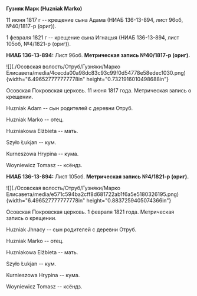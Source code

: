 **Гузняк Марк (Huzniak Marko)**

11 июня 1817 г -- крещение сына Адама (НИАБ 136-13-894, лист 96об,
№40/1817-р (ориг)).

1 февраля 1821 г -- крещение сына Игнацыя (НИАБ 136-13-894, лист 105об,
№4/1821-р (ориг)).

**НИАБ 136-13-894:** Лист 96об. **Метрическая запись №40/1817-р
(ориг).**

![](./Осовская волость/Отруб/Гузняки/Марко Елисавета/media/4cecda00a98dc83c93c99f0d54778e58edec1030.png){width="6.496527777777778in"
height="0.7321916010498688in"}

Осовская Покровская церковь. 11 июня 1817 года. Метрическая запись о
крещении.

Huzniak Adam -- сын родителей с деревни Отруб.

Huzniak Markо -- отец.

Huzniakowa Elżbieta -- мать.

Szyło Łukjan -- кум.

Kurneszowa Hrypina -- кума.

Woyniewicz Tomasz -- ксёндз.

**НИАБ 136-13-894:** Лист 105об. **Метрическая запись №4/1821-р
(ориг).**

![](./Осовская волость/Отруб/Гузняки/Марко Елисавета/media/e571c594ba2cff8d681722ab1f6a5e5180326195.png){width="6.496527777777778in"
height="0.8837259405074366in"}

Осовская Покровская церковь. 1 февраля 1821 года. Метрическая запись о
крещении.

Huzniak Jhnacy -- сын родителей с деревни Отруб.

Huzniak Marko -- отец.

Huzniakowa Elżbieta -- мать.

Szyło Łukjan -- кум.

Kurnieszowa Hrypina -- кума.

Woyniewicz Tomasz -- ксёндз.
